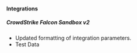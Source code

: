 
#### Integrations
##### CrowdStrike Falcon Sandbox v2
- Updated formatting of integration parameters.
- Test Data
